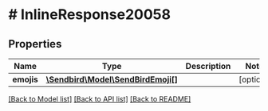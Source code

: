 # # InlineResponse20058

## Properties

Name | Type | Description | Notes
------------ | ------------- | ------------- | -------------
**emojis** | [**\Sendbird\Model\SendBirdEmoji[]**](SendBirdEmoji.md) |  | [optional]

[[Back to Model list]](../../README.md#models) [[Back to API list]](../../README.md#endpoints) [[Back to README]](../../README.md)
